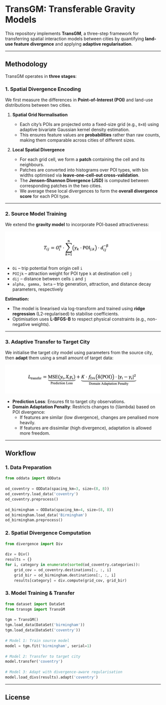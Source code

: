 # TransGM: Transferable Gravity Models

This repository implements **TransGM**, a three-step framework for transferring spatial interaction models between cities by quantifying **land-use feature divergence** and applying **adaptive regularisation**.

---

## Methodology

TransGM operates in **three stages**:

### **1. Spatial Divergence Encoding**
We first measure the differences in **Point-of-Interest (POI)** and land-use distributions between two cities.

1. **Spatial Grid Normalisation**  
   - Each city’s POIs are projected onto a fixed-size grid (e.g., `8×8`) using adaptive bivariate Gaussian kernel density estimation.  
   - This ensures feature values are **probabilities** rather than raw counts, making them comparable across cities of different sizes.

2. **Local Spatial Divergence**  
   - For each grid cell, we form a **patch** containing the cell and its neighbours.  
   - Patches are converted into histograms over POI types, with bin widths optimised via **leave-one-cell-out cross-validation**.  
   - The **Jensen–Shannon Divergence (JSD)** is computed between corresponding patches in the two cities.
   - We average these local divergences to form the **overall divergence score** for each POI type.

---

### **2. Source Model Training**
We extend the **gravity model** to incorporate POI-based attractiveness:

<img alt="Gravity Model" src="https://raw.githubusercontent.com/adhamenaya/TransGM/refs/heads/master/transgm/res/fig1.png" width="800"/>

- `Oi` – trip potential from origin cell `i`
- `POIjk` – attraction weight for POI type `k` at destination cell `j`
- `dij` – distance between cells `i` and `j`
- `alpha, gamma, beta` – trip generation, attraction, and distance decay parameters, respectively


**Estimation:**
- The model is linearised via log-transform and trained using **ridge regression** (L2-regularised) to stabilise coefficients.
- Optimisation uses **L-BFGS-B** to respect physical constraints (e.g., non-negative weights).

---

### **3. Adaptive Transfer to Target City**
We initialise the target city model using parameters from the source city, then **adapt** them using a small amount of target data:

<img alt="Adaptive Transfer" src="https://raw.githubusercontent.com/adhamenaya/TransGM/refs/heads/master/transgm/res/fig2.png" width="800"/>

- **Prediction Loss**: Ensures fit to target city observations.  
- **Domain Adaptation Penalty**: Restricts changes to \(\lambda\) based on POI divergence:
  - If features are similar (low divergence), changes are penalised more heavily.
  - If features are dissimilar (high divergence), adaptation is allowed more freedom.

---

## Workflow

### **1. Data Preparation**
```python
from oddata import ODData

od_coventry = ODData(spacing_km=3, size=(8, 8))
od_coventry.load_data('coventry')
od_coventry.preprocess()

od_birmingham = ODData(spacing_km=4, size=(8, 8))
od_birmingham.load_data('Birmingham')
od_birmingham.preprocess()
````

### **2. Spatial Divergence Computation**

```python
from divergence import Div

div = Div()
results = {}
for i, category in enumerate(sorted(od_coventry.categories)):
    grid_cov = od_coventry.destinations[:, :, i]
    grid_bir = od_birmingham.destinations[:, :, i]
    results[category] = div.compute(grid_cov, grid_bir)
```

### **3. Model Training & Transfer**

```python
from dataset import DataSet
from transgm import TransGM

tgm = TransGM()
tgm.load_data(DataSet('birmingham'))
tgm.load_data(DataSet('coventry'))

# Model 1: Train source model
model = tgm.fit('birmingham', serial=1)

# Model 2: Transfer to target city
model.transfer('coventry')

# Model 3: Adapt with divergence-aware regularisation
model.load_divs(results).adapt('coventry')
```

---

## License

